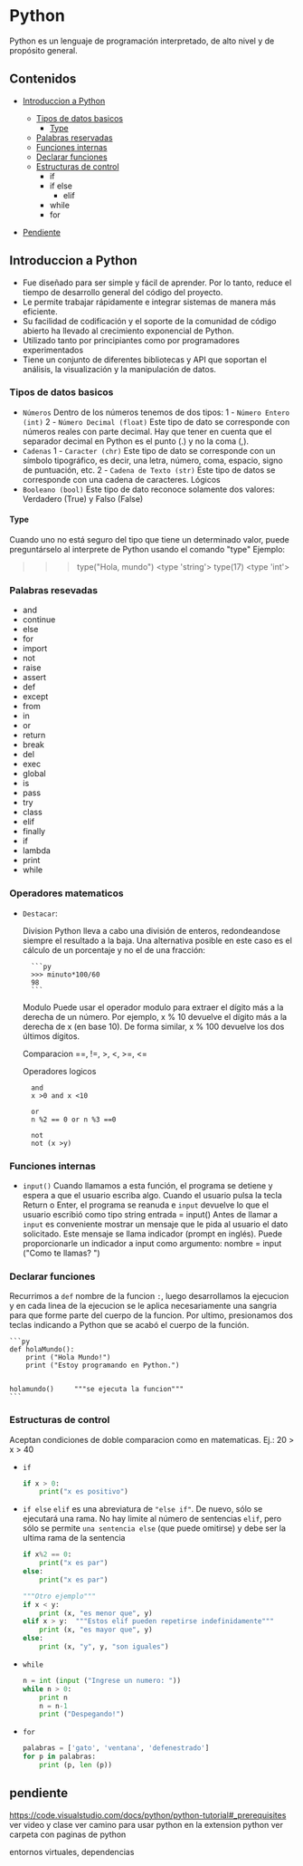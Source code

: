 # Python
Python es un lenguaje de programación interpretado, de alto nivel y de propósito general.

## Contenidos
- [Introduccion a Python](#introduccion-a-python)
    - [Tipos de datos basicos](#tipos-de-datos-basicos)
        - [Type](#type)
    - [Palabras reservadas](#palabras-resevadas)
    - [Funciones internas](#funciones-internas)
    - [Declarar funciones](#declarar-funciones)
    - [Estructuras de control](#estructuras-de-control)
        - if
        - if else
            - elif
        - while
        - for

- [Pendiente](#pendiente)





## Introduccion a Python
- Fue diseñado para ser simple y fácil de aprender. Por lo tanto, reduce el tiempo de desarrollo general del código del proyecto.
- Le permite trabajar rápidamente e integrar sistemas de manera más eficiente.
- Su facilidad de codificación y el soporte de la comunidad de código abierto ha llevado al crecimiento exponencial de Python.
- Utilizado tanto por principiantes como por programadores experimentados
- Tiene un conjunto de diferentes bibliotecas y API que soportan el análisis, la visualización y la manipulación de datos.

### Tipos de datos basicos
- `Números`
Dentro de los números tenemos de dos tipos:
1 - `Número Entero (int)`
2 - `Número Decimal (float)`
Este tipo de dato se corresponde con números reales con parte decimal. Hay que tener en cuenta que el separador decimal en Python es el punto (.) y no la coma (,).
- `Cadenas`
1 - `Caracter (chr)`
Este tipo de dato se corresponde con un símbolo tipográfico, es decir, una letra, número, coma, espacio, signo de puntuación, etc.
2 - `Cadena de Texto (str)`
Este tipo de datos se corresponde con una cadena de caracteres.
Lógicos
- `Booleano (bool)`
Este tipo de dato reconoce solamente dos valores: Verdadero (True) y Falso (False)
#### Type
Cuando uno no está seguro del tipo que tiene un determinado valor, puede
preguntárselo al interprete de Python usando el comando "type"
Ejemplo:
>>> type("Hola, mundo")
<type 'string'>
>>> type(17)
<type 'int'>

### Palabras resevadas
- and
- continue
- else
- for
- import
- not
- raise
- assert
- def
- except
- from
- in
- or
- return
- break
- del
- exec
- global
- is
- pass
- try
- class
- elif
- finally
- if
- lambda
- print
- while

### Operadores matematicos
- `Destacar`:

    Division
    Python lleva a cabo una división de enteros, redondeandose siempre el resultado a la baja.
        Una alternativa posible en este caso es el cálculo de un porcentaje y no el de una fracción:

        ```py
        >>> minuto*100/60
        98
        ```
    Modulo
    Puede usar el operador modulo para extraer el dígito más a la derecha de un número. Por ejemplo, x % 10 devuelve el dígito más a la derecha de x (en base 10). De forma similar, x % 100 devuelve los dos últimos dígitos.

    Comparacion
    ==, !=, >, <, >=, <=

    Operadores logicos

        and
        x >0 and x <10

        or
        n %2 == 0 or n %3 ==0

        not
        not (x >y)

### Funciones internas
- `input()`
Cuando llamamos a esta función, el programa se detiene y espera a que el usuario escriba algo. Cuando el usuario pulsa la tecla Return o Enter, el programa se reanuda e `input` devuelve lo que el usuario escribió
como tipo string
    entrada = input()
Antes de llamar a `input` es conveniente mostrar un mensaje que le pida al usuario el dato solicitado. Este mensaje se llama indicador (prompt en inglés). Puede proporcionarle un indicador a input como argumento:
    nombre = input ("Como te llamas? ")

### Declarar funciones
Recurrimos a `def` nombre de la funcion `:`, luego desarrollamos la ejecucion y en cada linea de la ejecucion se le aplica necesariamente una sangria para que forme parte del cuerpo de la funcion.
Por ultimo, presionamos dos teclas <ENTER> indicando a Python
que se acabó el cuerpo de la función.

    ```py
    def holaMundo():
        print ("Hola Mundo!")
        print ("Estoy programando en Python.")


    holamundo()     """se ejecuta la funcion"""
    ```

### Estructuras de control
Aceptan condiciones de doble comparacion como en matematicas. 
Ej.: 20 > x > 40

- `if`

    ```py
    if x > 0:
        print("x es positivo")
    ```

- `if else`
`elif` es una abreviatura de `"else if"`. De nuevo, sólo se ejecutará una rama. No hay limite al número de sentencias `elif`, pero sólo se permite `una sentencia else` (que puede omitirse) y debe ser la ultima rama de la sentencia

    ```py
    if x%2 == 0:
        print("x es par")
    else:
        print("x es par")

    """Otro ejemplo"""
    if x < y:
        print (x, "es menor que", y)
    elif x > y:  """Estos elif pueden repetirse indefinidamente"""
        print (x, "es mayor que", y)
    else:
        print (x, "y", y, "son iguales")
    ```

- `while`

    ```py
    n = int (input ("Ingrese un numero: "))
    while n > 0:
        print n
        n = n-1
        print ("Despegando!")
    ```

- `for`

    ```py
    palabras = ['gato', 'ventana', 'defenestrado']
    for p in palabras:
        print (p, len (p))
    ```

## pendiente
https://code.visualstudio.com/docs/python/python-tutorial#_prerequisites 
ver video y clase
ver camino para usar python en la extension python
ver carpeta con paginas de python

entornos virtuales, dependencias